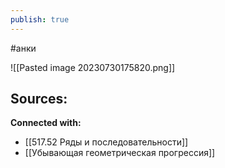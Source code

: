 ```yaml
---
publish: true
---
```

#анки

![[Pasted image 20230730175820.png]]











**Sources:**
- 


**Connected with:**
- [[517.52 Ряды и последовательности]]
- [[Убывающая геометрическая прогрессия]]

